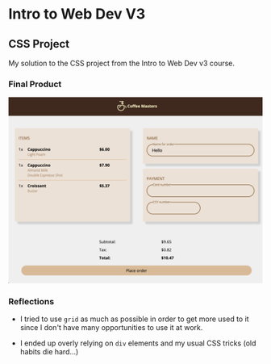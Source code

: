 # Intro to Web Dev V3

## CSS Project

My solution to the CSS project from the Intro to Web Dev v3 course.

### Final Product

![Final Product](./Final.png)

### Reflections

- I tried to use `grid` as much as possible in order to get more used to it since I don't have many opportunities to use it at work.

- I ended up overly relying on `div` elements and my usual CSS tricks (old habits die hard...)
